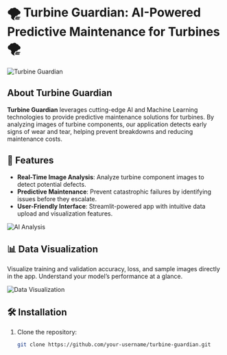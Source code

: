 # 🌪️ Turbine Guardian: AI-Powered Predictive Maintenance for Turbines 🌪️

![Turbine Guardian](https://media.giphy.com/media/l4FGwHEUCGILzQgko/giphy.gif)

## About Turbine Guardian
**Turbine Guardian** leverages cutting-edge AI and Machine Learning technologies to provide predictive maintenance solutions for turbines. By analyzing images of turbine components, our application detects early signs of wear and tear, helping prevent breakdowns and reducing maintenance costs.

## 🚀 Features

- **Real-Time Image Analysis**: Analyze turbine component images to detect potential defects.
- **Predictive Maintenance**: Prevent catastrophic failures by identifying issues before they escalate.
- **User-Friendly Interface**: Streamlit-powered app with intuitive data upload and visualization features.

![AI Analysis](https://media.giphy.com/media/xT9IgzoKnwFNmISR8I/giphy.gif)

## 📊 Data Visualization
Visualize training and validation accuracy, loss, and sample images directly in the app. Understand your model’s performance at a glance.

![Data Visualization](https://media.giphy.com/media/3o7aCSDsAw6sCQZBWQ/giphy.gif)

## 🛠️ Installation

1. Clone the repository:

   ```bash
   git clone https://github.com/your-username/turbine-guardian.git
